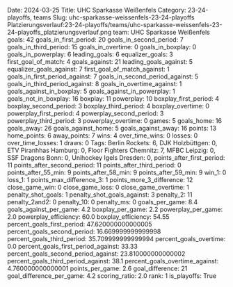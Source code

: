 Date: 2024-03-25
Title: UHC Sparkasse Weißenfels
Category: 23-24-playoffs, teams
Slug: uhc-sparkasse-weissenfels-23-24-playoffs
Platzierungsverlauf:23-24-playoffs/teams/uhc-sparkasse-weissenfels-23-24-playoffs_platzierungsverlauf.png
team: UHC Sparkasse Weißenfels
goals: 42
goals_in_first_period: 20
goals_in_second_period: 7
goals_in_third_period: 15
goals_in_overtime: 0
goals_in_boxplay: 0
goals_in_powerplay: 6
leading_goals: 6
equalizer_goals: 3
first_goal_of_match: 4
goals_against: 21
leading_goals_against: 5
equalizer_goals_against: 7
first_goal_of_match_against: 1
goals_in_first_period_against: 7
goals_in_second_period_against: 5
goals_in_third_period_against: 8
goals_in_overtime_against: 1
goals_against_in_boxplay: 5
goals_against_in_powerplay: 1
goals_not_in_boxplay: 16
boxplay: 11
powerplay: 10
boxplay_first_period: 4
boxplay_second_period: 3
boxplay_third_period: 4
boxplay_overtime: 0
powerplay_first_period: 4
powerplay_second_period: 3
powerplay_third_period: 3
powerplay_overtime: 0
games: 5
goals_home: 16
goals_away: 26
goals_against_home: 5
goals_against_away: 16
points: 13
home_points: 6
away_points: 7
wins: 4
over_time_wins: 0
losses: 0
over_time_losses: 1
draws: 0
Tags:  Berlin Rockets: 6,  DJK Holzbüttgen: 0,  ETV Piranhhas Hamburg: 0,  Floor Fighters Chemnitz: 7,  MFBC Leipzig: 0,  SSF Dragons Bonn: 0,  Unihockey Igels Dresden: 0,
points_after_first_period: 11
points_after_second_period: 11
points_after_third_period: 0
points_after_55_min: 9
points_after_58_min: 9
points_after_59_min: 9
win_1: 0
loss_1: 1
points_max_difference_3: 1
points_more_3_difference: 12
close_game_win: 0
close_game_loss: 0
close_game_overtime: 1
penalty_shot_goals: 1
penalty_shot_goals_against: 3
penalty_2: 11
penalty_2and2: 0
penalty_10: 0
penalty_ms: 0
goals_per_game: 8.4
goals_against_per_game: 4.2
boxplay_per_game: 2.2
powerplay_per_game: 2.0
powerplay_efficiency: 60.0
boxplay_efficiency: 54.55
percent_goals_first_period: 47.620000000000005
percent_goals_second_period: 16.669999999999998
percent_goals_third_period: 35.709999999999994
percent_goals_overtime: 0.0
percent_goals_first_period_against: 33.33
percent_goals_second_period_against: 23.810000000000002
percent_goals_third_period_against: 38.1
percent_goals_overtime_against: 4.760000000000001
points_per_game: 2.6
goal_difference: 21
goal_difference_per_game: 4.2
scoring_ratio: 2.0
rank: 1
is_playoffs: True
